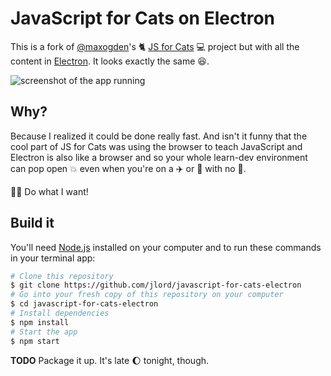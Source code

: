 # JavaScript for Cats on Electron

This is a fork of [@maxogden](https://github.com/maxogden)'s :cat2: [JS for Cats](http://github.com/maxogden/javascript-for-cats) :computer: project but with all the content in [Electron](http://electron.atom.io). It looks exactly the same :laughing:.

![screenshot of the app running](https://cloud.githubusercontent.com/assets/1305617/17824182/5a6e8fda-6615-11e6-9ebd-68015a62d89c.png)

## Why?

Because I realized it could be done really fast. And isn't it funny that the cool part of JS for Cats was using the browser to teach JavaScript and Electron is also like a browser and so your whole learn-dev environment can pop open :boom: even when you're on a :airplane: or :steam_locomotive: with no :signal_strength:.

:ok_woman: Do what I want!

## Build it

You'll need [Node.js](http://nodejs.org) installed on your computer and to run these commands in your terminal app:

```bash
# Clone this repository
$ git clone https://github.com/jlord/javascript-for-cats-electron
# Go into your fresh copy of this repository on your computer
$ cd javascript-for-cats-electron
# Install dependencies
$ npm install
# Start the app
$ npm start
```

**TODO** Package it up. It's late :moon: tonight, though.
